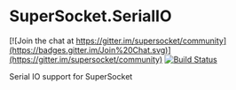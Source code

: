 # SuperSocket.SerialIO

[![Join the chat at https://gitter.im/supersocket/community](https://badges.gitter.im/Join%20Chat.svg)](https://gitter.im/supersocket/community)
[![Build Status](https://travis-ci.org/supersocket/SuperSocket.SerialIO.svg?branch=master)](https://travis-ci.org/supersocket/SuperSocket.SerialIO)


Serial IO support for SuperSocket
